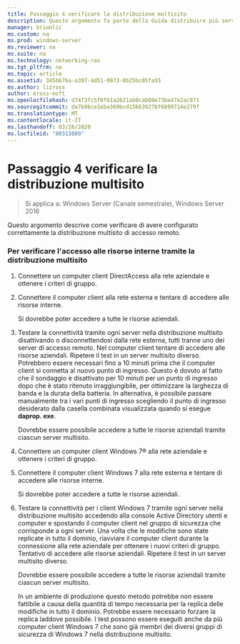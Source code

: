 ```yaml
---
title: Passaggio 4 verificare la distribuzione multisito
description: Questo argomento fa parte della Guida distribuire più server di accesso remoto in una distribuzione multisito di Windows Server 2016.
manager: brianlic
ms.custom: na
ms.prod: windows-server
ms.reviewer: na
ms.suite: na
ms.technology: networking-ras
ms.tgt_pltfrm: na
ms.topic: article
ms.assetid: 345b676a-a397-4d51-9973-8b25bc05fa55
ms.author: lizross
author: eross-msft
ms.openlocfilehash: d74f3fc5f0f61a2621ab0cab09e73be47e2ac971
ms.sourcegitcommit: da7b9bce1eba369bcd156639276f6899714e279f
ms.translationtype: MT
ms.contentlocale: it-IT
ms.lasthandoff: 03/26/2020
ms.locfileid: "80313889"
---
```

# <a name="step-4-verify-the-multisite-deployment"></a>Passaggio 4 verificare la distribuzione multisito

>Si applica a: Windows Server (Canale semestrale), Windows Server 2016

Questo argomento descrive come verificare di avere configurato correttamente la distribuzione multisito di accesso remoto.  
  
### <a name="to-verify-access-to-internal-resources-through-the-multisite-deployment"></a>Per verificare l'accesso alle risorse interne tramite la distribuzione multisito  
  
1.  Connettere un computer client DirectAccess alla rete aziendale e ottenere i criteri di gruppo.  
  
2.  Connettere il computer client alla rete esterna e tentare di accedere alle risorse interne.  
  
    Si dovrebbe poter accedere a tutte le risorse aziendali.  
  
3.  Testare la connettività tramite ogni server nella distribuzione multisito disattivando o disconnettendosi dalla rete esterna, tutti tranne uno dei server di accesso remoto. Nel computer client tentare di accedere alle risorse aziendali. Ripetere il test in un server multisito diverso. Potrebbero essere necessari fino a 10 minuti prima che il computer client si connetta al nuovo punto di ingresso. Questo è dovuto al fatto che il sondaggio è disattivato per 10 minuti per un punto di ingresso dopo che è stato ritenuto irraggiungibile, per ottimizzare la larghezza di banda e la durata della batteria. In alternativa, è possibile passare manualmente tra i vari punti di ingresso scegliendo il punto di ingresso desiderato dalla casella combinata visualizzata quando si esegue **daprop. exe**.  
  
    Dovrebbe essere possibile accedere a tutte le risorse aziendali tramite ciascun server multisito.  
  
4.  Connettere un computer client Windows 7&reg; alla rete aziendale e ottenere i criteri di gruppo.  
  
5.  Connettere il computer client Windows 7 alla rete esterna e tentare di accedere alle risorse interne.  
  
    Si dovrebbe poter accedere a tutte le risorse aziendali.  
  
6.  Testare la connettività per i client Windows 7 tramite ogni server nella distribuzione multisito accedendo alla console Active Directory utenti e computer e spostando il computer client nel gruppo di sicurezza che corrisponde a ogni server. Una volta che le modifiche sono state replicate in tutto il dominio, riavviare il computer client durante la connessione alla rete aziendale per ottenere i nuovi criteri di gruppo. Tentativo di accedere alle risorse aziendali. Ripetere il test in un server multisito diverso.  
  
    Dovrebbe essere possibile accedere a tutte le risorse aziendali tramite ciascun server multisito.  
  
    In un ambiente di produzione questo metodo potrebbe non essere fattibile a causa della quantità di tempo necessaria per la replica delle modifiche in tutto il dominio. Potrebbe essere necessario forzare la replica laddove possibile. I test possono essere eseguiti anche da più computer client Windows 7 che sono già membri dei diversi gruppi di sicurezza di Windows 7 nella distribuzione multisito.  
  


